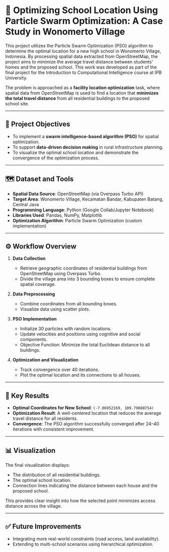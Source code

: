 # 🧭 Optimizing School Location Using Particle Swarm Optimization: A Case Study in Wonomerto Village

This project utilizes the Particle Swarm Optimization (PSO) algorithm to determine the optimal location for a new high school in Wonomerto Village, Indonesia. By processing spatial data extracted from OpenStreetMap, the project aims to minimize the average travel distance between students' homes and the proposed school. This work was developed as part of the final project for the Introduction to Computational Intelligence course at IPB University.

The problem is approached as a **facility location optimization** task, where spatial data from OpenStreetMap is used to find a location that **minimizes the total travel distance** from all residential buildings to the proposed school site.

---

## 🎯 Project Objectives

- To implement a **swarm intelligence-based algorithm (PSO)** for spatial optimization.
- To support **data-driven decision making** in rural infrastructure planning.
- To visualize the optimal school location and demonstrate the convergence of the optimization process.

---

## 🗺️ Dataset and Tools

- **Spatial Data Source**: OpenStreetMap (via Overpass Turbo API)
- **Target Area**: Wonomerto Village, Kecamatan Bandar, Kabupaten Batang, Central Java
- **Programming Language**: Python (Google Collab/Jupyter Notebook)
- **Libraries Used**: Pandas, NumPy, Matplotlib
- **Optimization Algorithm**: Particle Swarm Optimization (custom implementation)

---

## ⚙️ Workflow Overview

1. **Data Collection**
   - Retrieve geographic coordinates of residential buildings from OpenStreetMap using Overpass Turbo.
   - Divide the village area into 3 bounding boxes to ensure complete spatial coverage.

2. **Data Preprocessing**
   - Combine coordinates from all bounding boxes.
   - Visualize data using scatter plots.

3. **PSO Implementation**
   - Initialize 30 particles with random locations.
   - Update velocities and positions using cognitive and social components.
   - Objective Function: Minimize the total Euclidean distance to all buildings.

4. **Optimization and Visualization**
   - Track convergence over 40 iterations.
   - Plot the optimal location and its connections to all houses.

---

## 📌 Key Results

- **Optimal Coordinates for New School**: `(-7.06952169, 109.79080754)`
- **Optimization Result**: A well-centered location that reduces the average travel distance for all residents.
- **Convergence**: The PSO algorithm successfully converged after 24–40 iterations with consistent improvement.

---

## 📊 Visualization

The final visualization displays:

- The distribution of all residential buildings.
- The optimal school location.
- Connection lines indicating the distance between each house and the proposed school.

This provides clear insight into how the selected point minimizes access distance across the village.

---

## ✅ Future Improvements

- Integrating more real-world constraints (road access, land availability).
- Extending to multi-school scenarios using hierarchical optimization.
